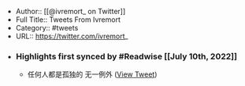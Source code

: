 - Author:: [[@ivremort_ on Twitter]]
- Full Title:: Tweets From Ivremort
- Category:: #tweets
- URL:: https://twitter.com/ivremort_
- ### Highlights first synced by #Readwise [[July 10th, 2022]]
    - 任何人都是孤独的
无一例外 ([View Tweet](https://twitter.com/ivremort_/status/1302911956542660610))
